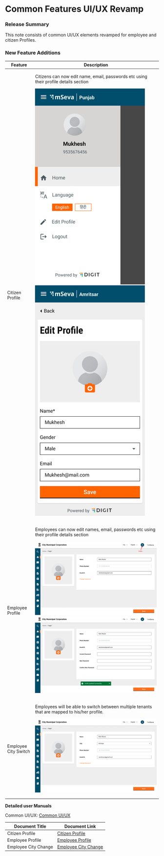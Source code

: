 # Common Features UI/UX Revamp

### Release Summary <a href="#release-summary" id="release-summary"></a>

This note consists of common UI/UX elements revamped for employee and citizen Profiles.

### New ‌Feature Additions <a href="#new-feature-additions" id="new-feature-additions"></a>

| **Feature**          | **Description**                                                                                                                                                                                                      |
| -------------------- | -------------------------------------------------------------------------------------------------------------------------------------------------------------------------------------------------------------------- |
| Citizen Profile      | <p>Citizens can now edit name, email, passwords etc using their profile details section</p><p><img src="../../.gitbook/assets/image (41) (1).png" alt=""><img src="../../.gitbook/assets/image (43).png" alt=""></p> |
| Employee Profile     | <p>Employees can now edit names, email, passwords etc using their profile details section</p><p><img src="../../.gitbook/assets/image (8).png" alt=""><img src="../../.gitbook/assets/image (42).png" alt=""></p>    |
| Employee City Switch | <p>Employees will be able to switch between multiple tenants that are mapped to his/her profile.</p><p><img src="../../.gitbook/assets/image (2) (1).png" alt=""></p>                                                |

&#x20;

**Detailed user Manuals**

Common UI/UX: [Common UI/UX](../../products/modules/common-ui-docs/)

| **Document Title**   | **Document Link**                                                                                  |
| -------------------- | -------------------------------------------------------------------------------------------------- |
| Citizen Profile      | [Citizen Profile](../../products/modules/common-ui-docs/user-profile/citizen-profile.md)           |
| Employee Profile     | [Employee Profile](../../products/modules/common-ui-docs/user-profile/employee-profile.md)         |
| Employee City Change | [Employee City Change](../../products/modules/common-ui-docs/user-profile/employee-city-change.md) |
